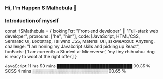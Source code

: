 ### Hi, I'm Happen S Mathebula 👋

### Introduction of myself

const HSMathebula = {
  lookingFor: "Front-end developer" || "Full-stack web developer",
  pronouns: ["he", "him"],
  code: [JavaScript, HTML/CSS, Semantic UI, Bootstrap, Tailwind CSS, Material UI],
  askMeAbout: Anything,
  challenge: "I am honing my JavaScript skills and picking up React",
  funFacts: ['I am currently a Student at Microverse', 
  'my tiny chihuahua dog is ready to woof at the right offer']
}

JavaScript   11 hrs 53 mins  █████████████████████████   99.35 %
SCSS         4 mins          ░░░░░░░░░░░░░░░░░░░░░░░░░   00.65 %
